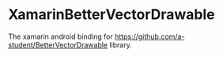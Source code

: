 # XamarinBetterVectorDrawable
The xamarin android binding for https://github.com/a-student/BetterVectorDrawable library.
